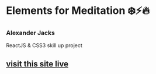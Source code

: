# Elements for Meditation :snowflake::zap::fire:
### Alexander Jacks
ReactJS & CSS3 skill up project

## [visit this site live](https://elements-meditation.firebaseapp.com/)
